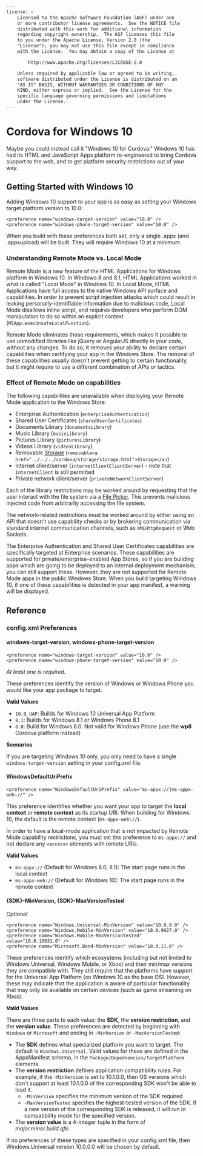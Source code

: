 ```yaml
---
license: >
    Licensed to the Apache Software Foundation (ASF) under one
    or more contributor license agreements.  See the NOTICE file
    distributed with this work for additional information
    regarding copyright ownership.  The ASF licenses this file
    to you under the Apache License, Version 2.0 (the
    "License"); you may not use this file except in compliance
    with the License.  You may obtain a copy of the License at

        http://www.apache.org/licenses/LICENSE-2.0

    Unless required by applicable law or agreed to in writing,
    software distributed under the License is distributed on an
    "AS IS" BASIS, WITHOUT WARRANTIES OR CONDITIONS OF ANY
    KIND, either express or implied.  See the License for the
    specific language governing permissions and limitations
    under the License.
---
```


# Cordova for Windows 10 #
Maybe you could instead call it "Windows 10 for Cordova."  Windows 10 has had its HTML and 
JavaScript Apps platform re-engineered to bring Cordova support to the web, and to get 
platform security restrictions out of your way.

## Getting Started with Windows 10 ##
Adding Windows 10 support to your app is as easy as setting your Windows target platform 
version to 10.0:

    <preference name="windows-target-version" value="10.0" />
    <preference name="windows-phone-target-version" value="10.0" />

When you build with these preferences both set, only a single .appx (and .appxupload) will 
be built.  They will require Windows 10 at a minimum.

### Understanding Remote Mode vs. Local Mode ###
Remote Mode is a new feature of the HTML Applications for Windows platform in Windows 10.  In 
Windows 8 and 8.1, HTML Applications worked in what is called "Local Mode" in Windows 10.  In 
Local Mode, HTML Applications have full access to the native Windows API surface and 
capabilities.  In order to prevent script injection attacks which could result in leaking 
personally-identifiable information due to malicious code, Local Mode disallows inline script, 
and requires developers who perform DOM manipulation to do so within an explicit context 
(`MSApp.execUnsafeLocalFunction`).  

Remote Mode eliminates those requirements, which makes it possible to use unmodified libraries like jQuery or AngularJS directly in your code, without any changes.  To do so, it removes your ability to declare certain capabilities when certifying your app in the Windows Store.  The removal of these capabilities usually doesn't prevent getting to certain functionality, but it might require to use a different combination of APIs or tactics.  

### Effect of Remote Mode on capabilities ###
The following capabilities are unavailable when deploying your Remote Mode application to the Windows Store:

- Enterprise Authentication (`enterpriseAuthentication`)
- Shared User Certificates (`sharedUserCertificates`)
- Documents Library (`documentsLibrary`)
- Music Library (`musicLibrary`)
- Pictures Library (`picturesLibrary`)
- Videos Library (`videosLibrary`)
- Removable <a href="../../../cordova/storage/storage.html">Storage</a> (`removable<a href="../../../cordova/storage/storage.html">Storage</a>`)
- Internet client/server (`internetClientClientServer`) - note that `internetClient` is still permitted
- Private network client/server (`privateNetworkClientServer`)

Each of the library restrictions may be worked around by requesting that the user interact with the file system via a [File Picker](https://msdn.microsoft.com/en-us/library/windows/apps/windows.storage.pickers.fileopenpicker.aspx).  This prevents malicious injected code from arbitrarily accessing the file system.

The network-related restrictions must be worked around by either using an API that doesn't use capability checks or by brokering communication via standard internet communication channels, such as `XMLHttpRequest` or Web Sockets.  

The Enterprise Authentication and Shared User Certificates capabilities are specifically targeted at Enterprise scenarios.  These capabilities are supported for private/enterprise-enabled App Stores, so if you are building apps which are going to be deployed to an internal deployment mechanism, you can still support these.  However, they are not supported for Remote Mode apps in the public Windows Store.  When you build targeting Windows 10, if one of these capabilities is detected in your app manifest, a warning will be displayed.

## Reference ##

### config.xml Preferences ###

#### windows-target-version, windows-phone-target-version ####
    <preference name="windows-target-version" value="10.0" />
    <preference name="windows-phone-target-version" value="10.0" />

*At least one is required.*

These preferences identify the version of Windows or Windows Phone you would like your 
app package to target. 

**Valid Values**

- `10.0`, `UAP`: Builds for Windows 10 Universal App Platform
- `8.1`: Builds for Windows 8.1 or Windows Phone 8.1
- `8.0`: Build for Windows 8.0.  Not valid for Windows Phone (use the **wp8** Cordova 
platform instead)

**Scenarios**

If you are targeting Windows 10 only, you only need to have a single `windows-target-version` 
setting in your config.xml file.  

#### WindowsDefaultUriPrefix ####
    <preference name="WindowsDefaultUriPrefix" value="ms-appx://|ms-appx-web://" />

This preference identifies whether you want your app to target the **local context** or **remote 
context** as its startup URI.  When building for Windows 10, the default is the remote 
context (`ms-appx-web://`).

In order to have a local-mode application that is not impacted by Remote Mode capability 
restrictions, you must set this preference to `ms-appx://` and not declare any `<access>` 
elements with remote URIs. 

**Valid Values**

- `ms-appx://` (Default for Windows 8.0, 8.1): The start page runs in the local context
- `ms-appx-web://` (Default for Windows 10): The start page runs in the remote context

#### {SDK}-MinVersion, {SDK}-MaxVersionTested ####
*Optional*

    <preference name="Windows.Universal-MinVersion" value="10.0.0.0" />
    <preference name="Windows.Mobile-MinVersion" value="10.0.9927.0" />
    <preference name="Windows.Mobile-MaxVersionTested" value="10.0.10031.0" />
    <preference name="Microsoft.Band-MinVersion" value="10.0.11.0" />

These preferences identify which ecosystems (including but not limited to Windows Universal, Windows Mobile, or Xbox) and their min/max versions they are compatible with.  They still require that the platforms have support for the Universal App Platform (so Windows 10 as the base OS).  However, these may indicate that the application is aware of particular functionality that may only be available on certain devices (such as game streaming on Xbox).

**Valid Values**

There are three parts to each value: the **SDK**, the **version restriction**, and the **version value**.  These preferences are detected by beginning with `Windows` or `Microsoft` and ending in `-MinVersion` or `-MaxVersionTested`:

- The **SDK** defines what specialized platform you want to target.  The default is `Windows.Universal`.  Valid values for these are defined in the AppxManifest schema, in the `Package/Depednencies/TargetPlatform` elements.
- The **version restriction** defines application compatibility rules.  For example, if the `-MinVersion` is set to 10.1.0.0, then OS versions which don't support at least 10.1.0.0 of the corresponding SDK won't be able to load it.
	- `-MinVersion` specifies the minimum version of the SDK required
	- `-MaxVersionTested` specifies the highest-tested version of the SDK.  If a new version of the corresponding SDK is released, it will run in compatibility mode for the specified version.
- The **version value** is a 4-integer tuple in the form of *major.minor.build.qfe*. 

If no preferences of these types are specified in your config.xml file, then Windows.Universal version 10.0.0.0 will be chosen by default.